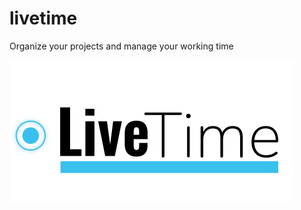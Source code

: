 # livetime
Organize your projects and manage your working time

![LiveTime Logo](public/assets/logo.svg)
